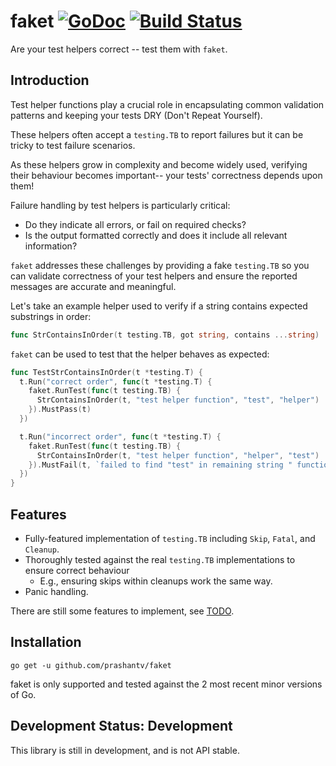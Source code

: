 # faket [![GoDoc][doc-img]][doc] [![Build Status][ci-img]][ci]

Are your test helpers correct -- test them with `faket`.

## Introduction

Test helper functions play a crucial role in
encapsulating common validation patterns
and keeping your tests DRY (Don't Repeat Yourself).

These helpers often accept a `testing.TB` to report failures
but it can be tricky to test failure scenarios.

As these helpers grow in complexity and become widely used,
verifying their behaviour becomes important--
your tests' correctness depends upon them!

Failure handling by test helpers is particularly critical:
 * Do they indicate all errors, or fail on required checks?
 * Is the output formatted correctly
   and does it include all relevant information?

`faket` addresses these challenges by providing a fake `testing.TB`
so you can validate correctness of your test helpers
and ensure the reported messages are accurate and meaningful.

Let's take an example helper used to verify
if a string contains expected substrings in order:

```go
func StrContainsInOrder(t testing.TB, got string, contains ...string)
```

`faket` can be used to test that the helper behaves as expected:
```go
func TestStrContainsInOrder(t *testing.T) {
  t.Run("correct order", func(t *testing.T) {
    faket.RunTest(func(t testing.TB) {
      StrContainsInOrder(t, "test helper function", "test", "helper")
    }).MustPass(t)
  })

  t.Run("incorrect order", func(t *testing.T) {
    faket.RunTest(func(t testing.TB) {
      StrContainsInOrder(t, "test helper function", "helper", "test")
    }).MustFail(t, `failed to find "test" in remaining string " function"`)
  })
}
```

## Features

 * Fully-featured implementation of `testing.TB`
   including `Skip`, `Fatal`, and `Cleanup`.
 * Thoroughly tested against the real `testing.TB`
   implementations to ensure correct behaviour
   * E.g., ensuring skips within cleanups work the same way.
 * Panic handling.

There are still some features to implement, see [TODO](TODO.md).

## Installation

`go get -u github.com/prashantv/faket`

faket is only supported and tested against the 2 most recent minor versions of Go.

## Development Status: Development

This library is still in development, and is not API stable.

[doc-img]: https://pkg.go.dev/badge/github.com/prashantv/zap
[doc]: https://pkg.go.dev/github.com/prashantv/faket
[ci-img]: https://github.com/prashantv/faket/actions/workflows/go.yml/badge.svg
[ci]: https://github.com/prashantv/faket/actions/workflows/go.yml
